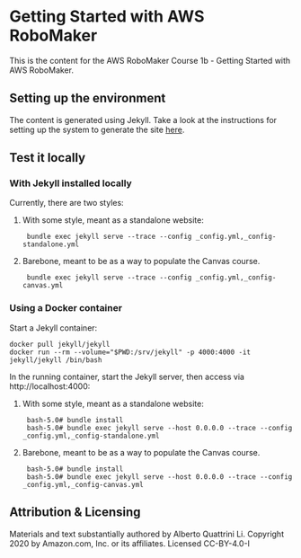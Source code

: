 # Getting Started with AWS RoboMaker

This is the content for the AWS RoboMaker Course 1b - Getting Started with AWS RoboMaker.

## Setting up the environment
The content is generated using Jekyll. Take a look at the instructions for setting up the system to generate the site [here](https://jekyllrb.com/docs/).

## Test it locally

### With Jekyll installed locally

Currently, there are two styles:
1. With some style, meant as a standalone website:

        bundle exec jekyll serve --trace --config _config.yml,_config-standalone.yml

2. Barebone, meant to be as a way to populate the Canvas course.

        bundle exec jekyll serve --trace --config _config.yml,_config-canvas.yml

### Using a Docker container

Start a Jekyll container:

```
docker pull jekyll/jekyll
docker run --rm --volume="$PWD:/srv/jekyll" -p 4000:4000 -it jekyll/jekyll /bin/bash
```

In the running container, start the Jekyll server, then access via http://localhost:4000:

1. With some style, meant as a standalone website:

        bash-5.0# bundle install
        bash-5.0# bundle exec jekyll serve --host 0.0.0.0 --trace --config _config.yml,_config-standalone.yml

2. Barebone, meant to be as a way to populate the Canvas course.

        bash-5.0# bundle install
        bash-5.0# bundle exec jekyll serve --host 0.0.0.0 --trace --config _config.yml,_config-canvas.yml

## Attribution & Licensing

Materials and text substantially authored by Alberto Quattrini Li. Copyright 2020 by Amazon.com, Inc. or its affiliates. Licensed CC-BY-4.0-I

